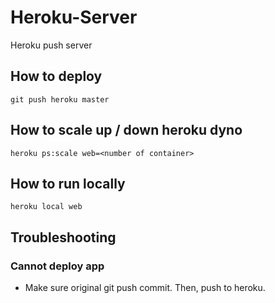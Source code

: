 # Heroku-Server
Heroku push server

## How to deploy

```
git push heroku master
```

## How to scale up / down heroku dyno

```
heroku ps:scale web=<number of container>
```

## How to run locally

```
heroku local web
```

## Troubleshooting

### Cannot deploy app

- Make sure original git push commit. Then, push to heroku.